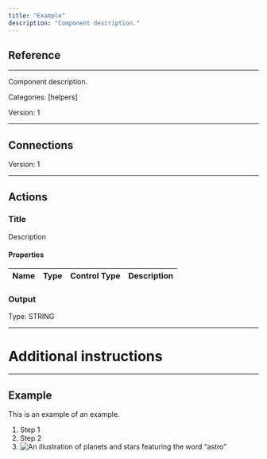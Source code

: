 ```yaml
---
title: "Example"
description: "Component description."
---
```

## Reference
<hr />

Component description.


Categories: [helpers]


Version: 1

<hr />



## Connections

Version: 1





<hr />





## Actions


### Title
Description

#### Properties

|      Name      |     Type     |     Control Type     |     Description     |
|:--------------:|:------------:|:--------------------:|:-------------------:|



### Output



Type: STRING







<hr />

# Additional instructions
<hr />

## Example

This is an example of an example. 

1. Step 1
2. Step 2
3. ![An illustration of planets and stars featuring the word “astro”](https://raw.githubusercontent.com/withastro/docs/main/public/default-og-image.png)

